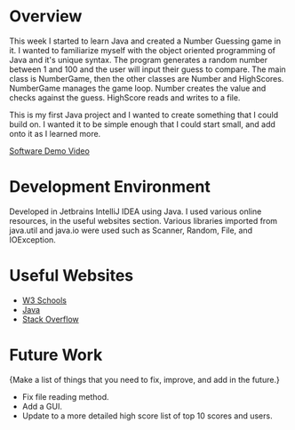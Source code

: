 # Overview

This week I started to learn Java and created a Number Guessing game in it. I wanted to familiarize myself with the object oriented programming of Java and it's unique syntax. The program generates a random number between 1 and 100 and the user will input their guess to compare. The main class is NumberGame, then the other classes are Number and HighScores. NumberGame manages the game loop. Number creates the value and checks against the guess. HighScore reads and writes to a file. 

This is my first Java project and I wanted to create something that I could build on. I wanted it to be simple enough that I could start small, and add onto it as I learned more. 

[Software Demo Video](https://youtu.be/Nbp5LmhdMiM)

# Development Environment

Developed in Jetbrains IntelliJ IDEA using Java. I used various online resources, in the useful websites section.
Various libraries imported from java.util and java.io were used such as Scanner, Random, File, and IOException.

# Useful Websites

- [W3 Schools](https://www.w3schools.com/java/java_files.asp)
- [Java](https://dev.java/learn/language-basics/)
- [Stack Overflow](https://stackoverflow.com/questions/12952024/how-to-implement-infinity-in-java)

# Future Work

{Make a list of things that you need to fix, improve, and add in the future.}

- Fix file reading method.
- Add a GUI.
- Update to a more detailed high score list of top 10 scores and users.

